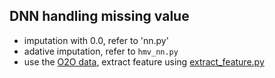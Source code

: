 ## DNN handling missing value

- imputation with 0.0, refer to 'nn.py'
- adative imputation, refer to `hmv_nn.py`
- use the [O2O data](https://pan.baidu.com/s/1nvFG2ff), extract feature using [extract_feature.py](https://github.com/wepe/O2O-Coupon-Usage-Forecast/blob/master/code/wepon/season%20one/extract_feature.py)
